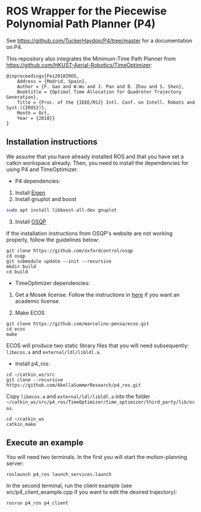 # ROS Wrapper for the Piecewise Polynomial Path Planner (P4)

See https://github.com/TuckerHaydon/P4/tree/master for a documentation on P4.

This repository also integrates the Minimum-Time Path Planner from https://github.com/HKUST-Aerial-Robotics/TimeOptimizer:
```
@inproceedings{Fei2018IROS,
    Address = {Madrid, Spain},
    Author = {F. Gao and W.Wu and J. Pan and B. Zhou and S. Shen},
    Booktitle = {Optimal Time Allocation for Quadrotor Trajectory Generation},
    Title = {Proc. of the {IEEE/RSJ} Intl. Conf. on Intell. Robots and Syst.({IROS})},
    Month = Oct,
    Year = {2018}}
}
```

## Installation instructions

We assume that you have already installed ROS and that you have set a catkin workspace already. Then, you need to install the dependencies for using P4 and TimeOptimizer.

- P4 dependencies:

1) Install [Eigen](http://eigen.tuxfamily.org)
2) Install gnuplot and boost
```bash
sudo apt install libboost-all-dev gnuplot
```

3) Install [OSQP](https://github.com/oxfordcontrol/osqp)

If the installation instructions from OSQP's website are not working properly, follow the guidelines below:
```
git clone https://github.com/oxfordcontrol/osqp
cd osqp
git submodule update --init --recursive
mkdir build
cd build
```

- TimeOptimizer dependencies:

1) Get a Mosek license. Follow the instructions in [here](https://www.mosek.com/products/academic-licenses/) if you want an academic license.

2) Make ECOS

```
git clone https://github.com/marcelino-pensa/ecos.git
cd ecos
make
```

ECOS will produce two static library files that you will need subsequently: ```libecos.a``` and ```external/ldl/libldl.a```.

- Install p4_ros:

```
cd ~/catkin_ws/src
git clone --recursive https://github.com/AkellaSummerResearch/p4_ros.git
```

Copy ```libecos.a``` and ```external/ldl/libldl.a``` into the folder ```~/catkin_ws/src/p4_ros/TimeOptimizer/time_optimizer/third_party/lib/ecos```.

```
cd ~/catkin_ws
catkin_make
```

## Execute an example

You will need two terminals. In the first you will start the motion-planning server:
```
roslaunch p4_ros launch_services.launch
```

In the second terminal, run the client example (see src/p4_client_example.cpp if you want to edit the desired trajectory):

```
rosrun p4_ros p4_client
```
